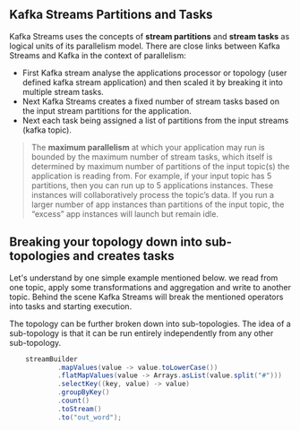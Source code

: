 ## Kafka Streams Partitions and Tasks
Kafka Streams uses the concepts of  **stream partitions**  and  **stream tasks**  as logical units of its parallelism model. There are close links between Kafka Streams and Kafka in the context of parallelism:

 - First Kafka stream analyse the applications processor or topology (user defined kafka stream application) and then scaled it by breaking it into multiple stream tasks.
 - Next Kafka Streams creates a fixed number of stream tasks based on the input stream partitions for the application.
 - Next each task being assigned a list of partitions from the input streams (kafka topic).
 

> The **maximum parallelism** at which your application may run is bounded by the maximum number of stream tasks, which itself is determined by maximum number of partitions of the input topic(s) the application is reading from. For example, if your input topic has 5 partitions, then you can run up to 5 applications instances. These instances will collaboratively process the topic’s data. If you run a larger number of app instances than partitions of the input topic, the “excess” app instances will launch but remain idle.

##  Breaking your topology down into sub-topologies and creates tasks
Let's understand by one simple example mentioned below. we read from one topic, apply some transformations and aggregation and write to another topic. Behind the scene Kafka Streams will break the mentioned operators into tasks and starting execution.

The topology can be further broken down into sub-topologies. The idea of a sub-topology is that it can be run entirely independently from any other sub-topology.

```scala
    streamBuilder
            .mapValues(value -> value.toLowerCase())
            .flatMapValues(value -> Arrays.asList(value.split("#")))
            .selectKey((key, value) -> value)
            .groupByKey()
            .count()
            .toStream()
            .to("out_word");
```

<!--stackedit_data:
eyJoaXN0b3J5IjpbLTE5NzYwMjQ4ODksMTMyMjYyMTMzMCwxMz
YwNDM0MjUsMTAxNTgxMzUzNCwyMDU2NzA2MTA1LDE5NjY4MTM1
NzgsLTYwOTA3NDI1OCw3OTc4ODg1MTUsOTM5NDkxNTkzLC02Mj
k2MDgyMTUsMTcxMzcxNDA0NCwxNjcxMDAxMzQyLDEzMTk5MzI1
MDUsMTE5NjI4MzMxNiwxNjc4NTg1MTk1LC01MDEwMTMyNjEsMj
AzNjc3MjQ0MywtMjA4ODc0NjYxMiwtOTUwMDI1MDEyLC01MDQy
NzM0NzBdfQ==
-->